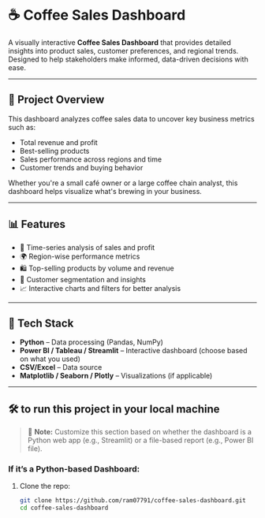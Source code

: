# ☕ Coffee Sales Dashboard

A visually interactive **Coffee Sales Dashboard** that provides detailed insights into product sales, customer preferences, and regional trends. Designed to help stakeholders make informed, data-driven decisions with ease.

---

## 📌 Project Overview

This dashboard analyzes coffee sales data to uncover key business metrics such as:
- Total revenue and profit
- Best-selling products
- Sales performance across regions and time
- Customer trends and buying behavior

Whether you're a small café owner or a large coffee chain analyst, this dashboard helps visualize what's brewing in your business.

---

## 📊 Features

- 📅 Time-series analysis of sales and profit
- 🌍 Region-wise performance metrics
- 🛍️ Top-selling products by volume and revenue
- 👥 Customer segmentation and insights
- 📈 Interactive charts and filters for better analysis

---

## 🚀 Tech Stack

- **Python** – Data processing (Pandas, NumPy)
- **Power BI / Tableau / Streamlit** – Interactive dashboard (choose based on what you used)
- **CSV/Excel** – Data source
- **Matplotlib / Seaborn / Plotly** – Visualizations (if applicable)

---

## 🛠️ to run this project in your local machine

> 🔧 **Note:** Customize this section based on whether the dashboard is a Python web app (e.g., Streamlit) or a file-based report (e.g., Power BI file).

### If it’s a Python-based Dashboard:
1. Clone the repo:
   ```bash
   git clone https://github.com/ram07791/coffee-sales-dashboard.git
   cd coffee-sales-dashboard
